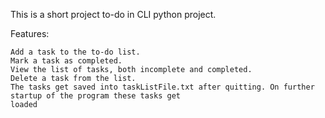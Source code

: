 This is a short project to-do in CLI python project.

Features:

    Add a task to the to-do list.
    Mark a task as completed.
    View the list of tasks, both incomplete and completed.
    Delete a task from the list.
    The tasks get saved into taskListFile.txt after quitting. On further startup of the program these tasks get
    loaded
